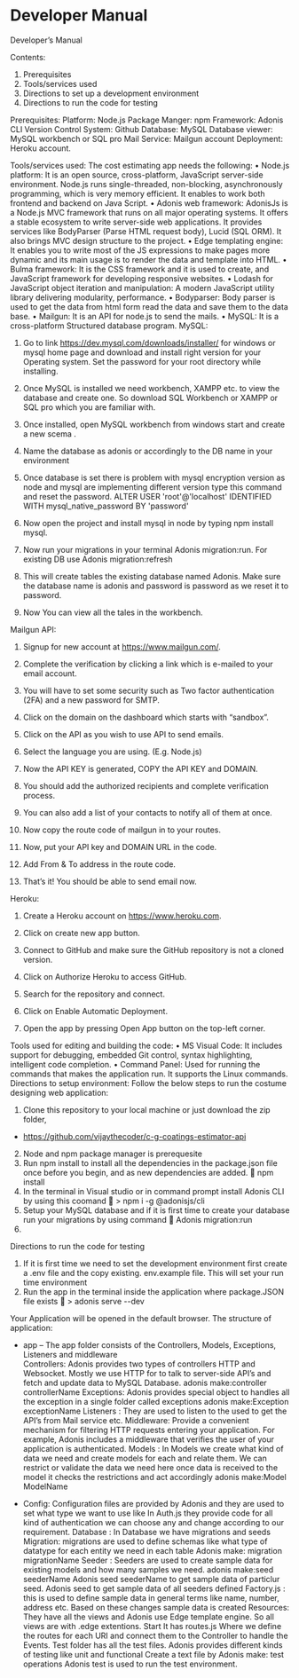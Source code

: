 # Developer Manual
Developer’s Manual

Contents:
1.	Prerequisites
2.	Tools/services used
3.	Directions to set up a development environment
4.	Directions to run the code for testing

Prerequisites:
Platform: Node.js 
Package Manger: npm 
Framework: Adonis CLI
Version Control System: Github
Database: MySQL 
Database viewer: MySQL workbench or SQL pro
Mail Service: Mailgun account
Deployment: Heroku account.

Tools/services used:
The cost estimating app needs the following:
•	Node.js platform: It is an open source, cross-platform, JavaScript server-side environment. Node.js runs single-threaded, non-blocking, asynchronously programming, which is very memory efficient. It enables to work both frontend and backend on Java Script.
•	Adonis web framework: AdonisJs is a Node.js MVC framework that runs on all major operating systems. It offers a stable ecosystem to write server-side web applications. It provides services like BodyParser (Parse HTML request body), Lucid (SQL ORM). It also brings MVC design structure to the project.
•	Edge templating engine: It enables you to write most of the JS expressions to make pages more dynamic and its main usage is to render the data and template into HTML.
•	Bulma framework: It is the CSS framework and it is used to create, and JavaScript framework for developing responsive websites.
•	Lodash for JavaScript object iteration and manipulation: A modern JavaScript utility library delivering modularity, performance.
•	Bodyparser: Body parser is used to get the data from html form read the data and save them to the data base.
•	Mailgun: It is an API for node.js to send the mails.
•	MySQL: It is a cross-platform Structured database program. 
MySQL:
1.	Go to link https://dev.mysql.com/downloads/installer/  for windows or mysql home page and download and install right version for your Operating system. Set the password for your root directory while installing. 
2.	Once MySQL is installed we need workbench, XAMPP etc. to view the database and create one. So download SQL Workbench or XAMPP or SQL pro which you are familiar with. 
3.	Once installed, open MySQL workbench from windows start and create a new scema .  
4.	Name the database as adonis or accordingly to the DB name in your environment 
5.	Once database is set there is problem with mysql encryption version as node and mysql are implementing different version type this command and reset the password.
ALTER USER 'root'@'localhost' IDENTIFIED WITH mysql_native_password BY 'password'

6.	Now open the project and install mysql in node by typing npm install mysql.
7.	Now run your migrations in your terminal Adonis migration:run. For existing DB use Adonis migration:refresh
8.	This will create tables the existing database named Adonis. Make sure the database name is adonis and password is password as we reset it to password.
9.	Now You can view all the tales in the workbench.

Mailgun API:
1.	Signup for new account at https://www.mailgun.com/.

 









2.	Complete the verification by clicking a link which is e-mailed to your email account.


3.	You will have to set some security such as Two factor authentication (2FA) and a new password for SMTP.
4.	Click on the domain on the dashboard which starts with “sandbox”.
5.	Click on the API as you wish to use API to send emails.
6.	Select the language you are using. (E.g. Node.js) 
7.	Now the API KEY is generated, COPY the API KEY and DOMAIN.

 

8.	You should add the authorized recipients and complete verification process.

  

9.	You can also add a list of your contacts to notify all of them at once.

 





10.	Now copy the route code of mailgun in to your routes.

 

11.	Now, put your API key and DOMAIN URL in the code.
 


12.	Add From & To address in the route code.
13.	That’s it! You should be able to send email now.



Heroku:
1.	Create a Heroku account on https://www.heroku.com.
2.	Click on create new app button.
 
3.	Connect to GitHub and make sure the GitHub repository is not a cloned version. 
 

4.	Click on Authorize Heroku to access GitHub.
 
5.	Search for the repository and connect.
 
6.	Click on Enable Automatic Deployment.
 
7.	Open the app by pressing Open App button on the top-left corner.

Tools used for editing and building the code:
•	MS Visual Code: It includes support for debugging, embedded Git control, syntax highlighting, intelligent code completion.
•	Command Panel: Used for running the commands that makes the application run. It supports the Linux commands.
Directions to setup environment:
Follow the below steps to run the costume designing web application:
1.	Clone this repository to your local machine or just download the zip folder,
-	https://github.com/vijaythecoder/c-g-coatings-estimator-api
2.	Node and npm package manager is prerequesite
3.	Run npm install to install all the dependencies in the package.json file once before you begin, and as new dependencies are added.
	npm install
4.	In the terminal in Visual studio or in command prompt install Adonis CLI by using this coomand 
	> npm i -g @adonisjs/cli
5.	Setup your MySQL database and if it is first time to create your database run your migrations by using command 
	Adonis migration:run
6.	

Directions to run the code for testing
1.	If it is first time we need to set the development environment first create a .env file and the copy existing. env.example file. This will set your run time environment 
2.	Run the app in the terminal inside the application where package.JSON file exists 
	> adonis serve --dev

Your Application will be opened in the default browser.
The structure of application:
- 	app – The app folder consists of the Controllers, Models, Exceptions, Listeners and middleware      
Controllers: Adonis provides two types of controllers HTTP and Websocket. Mostly we use HTTP for to talk to server-side API’s and fetch and update data to MySQL Database. 
adonis make:controller controllerName
Exceptions: Adonis provides special object to handles all the exception in a single folder called exceptions
adonis make:Exception exceptionName
Listeners : They are used to listen to the used to get the API’s from Mail service etc.
Middleware:  Provide a convenient mechanism for filtering HTTP requests entering your application. For example, Adonis includes a middleware that verifies the user of your application is authenticated.
Models : In Models we create what kind of data we need and create models for each and relate them. We can restrict or validate the data we need here once data is received to the model it checks the restrictions and act accordingly
adonis make:Model ModelName
	
- Config: Configuration files are provided by Adonis and they are used to set what type we want to use like In Auth.js they provide code for all kind of authentication we can choose any and change according to our requirement. 
Database : In Database we have migrations and seeds 
Migration: migrations are used to define schemas like what type of datatype for each entity  we need in each table 
Adonis make: migration migrationName 
Seeder : Seeders are used to create sample data for existing models and how many samples we need.
adonis make:seed seederName
Adonis seed seederName to get sample data of particlur seed.
Adonis seed to get sample data of all seeders defined
Factory.js : this is used to define sample data in general terms like name, number, address etc. Based on these changes sample data is created
Resources: They have all the views and Adonis use Edge template engine. So all views are with .edge extentions.
Start It has routes.js Where we define the routes for each URI and connect them to the Controller to handle the Events.
Test folder has all the test files. Adonis provides different kinds of testing like unit and functional 
Create a text file by Adonis make: test operations
Adonis test is used to run the test environment.

